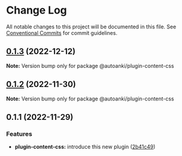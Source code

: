 # Change Log

All notable changes to this project will be documented in this file.
See [Conventional Commits](https://conventionalcommits.org) for commit guidelines.

## [0.1.3](https://github.com/chenlijun99/autoanki/compare/@autoanki/plugin-content-css@0.1.2...@autoanki/plugin-content-css@0.1.3) (2022-12-12)

**Note:** Version bump only for package @autoanki/plugin-content-css

## [0.1.2](https://github.com/chenlijun99/autoanki/compare/@autoanki/plugin-content-css@0.1.1...@autoanki/plugin-content-css@0.1.2) (2022-11-30)

**Note:** Version bump only for package @autoanki/plugin-content-css

## 0.1.1 (2022-11-29)

### Features

- **plugin-content-css:** introduce this new plugin ([2b41c49](https://github.com/chenlijun99/autoanki/commit/2b41c491716b301c0d576358a86e5fed4329e719))
